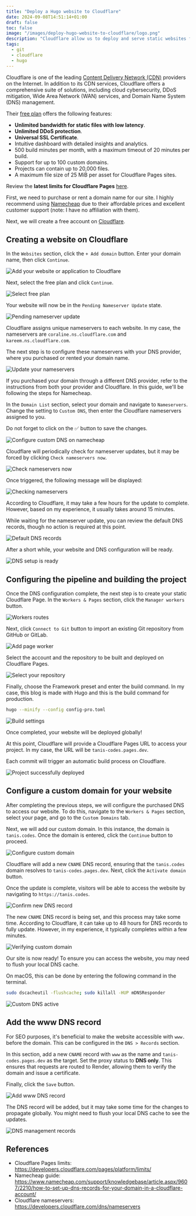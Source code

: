 ```yaml
---
title: "Deploy a Hugo website to Cloudflare"
date: 2024-09-08T14:51:14+01:00
draft: false
toc: false
image: "/images/deploy-hugo-website-to-cloudflare/logo.png"
description: "Cloudflare allow us to deploy and serve static websites for free using a GitHub or GitLab repository. Each commit will trigger an automatic build process on Cloudflare."
tags:
  - git
  - cloudflare
  - hugo
---
```


Cloudflare is one of the leading [Content Delivery Network (CDN)](https://en.wikipedia.org/wiki/Content_delivery_network) providers on the Internet. In addition to its CDN services, Cloudflare offers a comprehensive suite of solutions, including cloud cybersecurity, DDoS mitigation, Wide Area Network (WAN) services, and Domain Name System (DNS) management.

Their [free plan](https://www.cloudflare.com/plans/) offers the following features:
* **Unlimited bandwidth for static files with low latency**.
* **Unlimited DDoS protection**.
* **Universal SSL Certificate**. 
* Intuitive dashboard with detailed insights and analytics.
* 500 build minutes per month, with a maximum timeout of 20 minutes per build.
* Support for up to 100 custom domains.
* Projects can contain up to 20,000 files.
* A maximum file size of 25 MiB per asset for Cloudflare Pages sites.

Review the **latest limits for Cloudflare Pages** [here](https://developers.cloudflare.com/pages/platform/limits/).

First, we need to purchase or rent a domain name for our site. I highly recommend using [Namecheap](https://www.namecheap.com/) due to their affordable prices and excellent customer support (note: I have no affiliation with them).

Next, we will create a free account on [Cloudflare](https://cloudflare.com/).

## Creating a website on Cloudflare

In the `Websites` section, click the `+ Add domain` button. Enter your domain name, then click `Continue`.

![Add your website or application to Cloudflare](/images/deploy-hugo-website-to-cloudflare/add-site.png)

Next, select the free plan and click `Continue`.

![Select free plan](/images/deploy-hugo-website-to-cloudflare/select-free-plan.png)

Your website will now be in the `Pending Nameserver Update` state.

![Pending nameserver update](/images/deploy-hugo-website-to-cloudflare/pending-nameserver-update.png)

Cloudflare assigns unique nameservers to each website. In my case, the nameservers are `coraline.ns.cloudflare.com` and `kareem.ns.cloudflare.com`.

The next step is to configure these nameservers with your DNS provider, where you purchased or rented your domain name.

![Update your nameservers](/images/deploy-hugo-website-to-cloudflare/update-your-nameservers.png)

If you purchased your domain through a different DNS provider, refer to the instructions from both your provider and Cloudflare. In this guide, we'll be following the steps for Namecheap.

In the `Domain List` section, select your domain and navigate to `Nameservers`. Change the setting to `Custom DNS`, then enter the Cloudflare nameservers assigned to you. 

Do not forget to click on the ✅ button to save the changes.

![Configure custom DNS on namecheap](/images/deploy-hugo-website-to-cloudflare/namecheap-custom-dns.png)

Cloudflare will periodically check for nameserver updates, but it may be forced by clicking `Check nameservers now`.

![Check nameservers now](/images/deploy-hugo-website-to-cloudflare/check-nameservers-now.png)

Once triggered, the following message will be displayed:

![Checking nameservers](/images/deploy-hugo-website-to-cloudflare/checking-nameservers.png)

According to Cloudflare, it may take a few hours for the update to complete. However, based on my experience, it usually takes around 15 minutes.

While waiting for the nameserver update, you can review the default DNS records, though no action is required at this point.

![Default DNS records](/images/deploy-hugo-website-to-cloudflare/default-dns-records.png)

After a short while, your website and DNS configuration will be ready.

![DNS setup is ready](/images/deploy-hugo-website-to-cloudflare/dns-ready.png)

## Configuring the pipeline and building the project

Once the DNS configuration complete, the next step is to create your static Cloudflare Page. In the `Workers & Pages` section, click the `Manager workers` button.

![Workers routes](/images/deploy-hugo-website-to-cloudflare/workers-routes.png)

Next, click `Connect to Git` button to import an existing Git repository from GitHub or GitLab.

![Add page worker](/images/deploy-hugo-website-to-cloudflare/add-page-worker.png)

Select the account and the repository to be built and deployed on Cloudflare Pages.

![Select your repository](/images/deploy-hugo-website-to-cloudflare/select-your-repository.png)

Finally, choose the Framework preset and enter the build command. In my case, this blog is made with Hugo and this is the build command for production.

```bash
hugo --minify --config config-pro.toml
```

![Build settings](/images/deploy-hugo-website-to-cloudflare/build-settings.png)

Once completed, your website will be deployed globally!

At this point, Cloudflare will provide a Cloudflare Pages URL to access your project. In my case, the URL will be `tanis-codes.pages.dev`. 

Each commit will trigger an automatic build process on Cloudflare.

![Project successfully deployed](/images/deploy-hugo-website-to-cloudflare/project-deployed.png)

## Configure a custom domain for your website

After completing the previous steps, we will configure the purchased DNS to access our website. To do this, navigate to the `Workers & Pages` section, select your page, and go to the `Custom Domains` tab.

Next, we will add our custom domain. In this instance, the domain is `tanis.codes`. Once the domain is entered, click the `Continue` button to proceed.

![Configure custom domain](/images/deploy-hugo-website-to-cloudflare/configure-custom-domain.png)

Cloudflare will add a new `CNAME` DNS record, ensuring that the `tanis.codes` domain resolves to `tanis-codes.pages.dev`. Next, click the `Activate domain` button.

Once the update is complete, visitors will be able to access the website by navigating to `https://tanis.codes`.

![Confirm new DNS record](/images/deploy-hugo-website-to-cloudflare/confirm-new-dns-record.png)

The new `CNAME` DNS record is being set, and this process may take some time. According to Cloudflare, it can take up to 48 hours for DNS records to fully update. However, in my experience, it typically completes within a few minutes.

![Verifying custom domain](/images/deploy-hugo-website-to-cloudflare/verifying-custom-domain.png)

Our site is now ready! To ensure you can access the website, you may need to flush your local DNS cache.

On macOS, this can be done by entering the following command in the terminal.

```bash
sudo dscacheutil -flushcache; sudo killall -HUP mDNSResponder
```

![Custom DNS active](/images/deploy-hugo-website-to-cloudflare/custom-dns-active.png)

## Add the www DNS record

For SEO purposes, it's beneficial to make the website accessible with `www.` before the domain. This can be configured in the `DNS > Records` section.

In this section, add a new `CNAME` record with `www` as the name and `tanis-codes.pages.dev` as the target. Set the proxy status to **DNS only**. This ensures that requests are routed to Render, allowing them to verify the domain and issue a certificate.

Finally, click the `Save` button.

![Add www DNS record](/images/deploy-hugo-website-to-cloudflare/add-www-record.png)

The DNS record will be added, but it may take some time for the changes to propagate globally. You might need to flush your local DNS cache to see the updates.

![DNS management records](/images/deploy-hugo-website-to-cloudflare/dns-management-records.png)

## References

* Cloudflare Pages limits: https://developers.cloudflare.com/pages/platform/limits/
* Namecheap guide: https://www.namecheap.com/support/knowledgebase/article.aspx/9607/2210/how-to-set-up-dns-records-for-your-domain-in-a-cloudflare-account/
* Cloudflare nameservers: https://developers.cloudflare.com/dns/nameservers